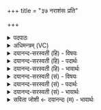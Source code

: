 +++
title = "३७ नराशंसः प्रति"

+++
<details><summary>पदपाठः</summary>

नरा॒शꣳसः॑। प्रति॑। शूरः॑। मिमा॑नः। तनू॒नपा॒दिति॒ तनू॒ऽनपा॑त्। प्रति॑। य॒ज्ञस्य॑। धाम॑। गोभिः॑। व॒पावा॒निति॑ व॒पाऽवा॑न्। मधु॑ना। स॒म॒ञ्जन्निति॑ सम्ऽअ॒ञ्जन्। हिर॑ण्यैः। च॒न्द्री। य॒ज॒ति॒। प्रचे॑ता॒ इति॒ प्रऽचे॑ताः। ३७।
</details>

<details><summary>अधिमन्त्रम् (VC)</summary>

- तनूनपाद्देवता देवता
- आङ्गिरस ऋषिः
- त्रिष्टुप्
- धैवतः
</details>

<details><summary>दयानन्द-सरस्वती (हि) - विषयः</summary>

फिर प्रकारान्तर से विद्वानों के विषय को अगले मन्त्र में कहा है ॥
</details>

<details><summary>दयानन्द-सरस्वती (हि) - पदार्थः</summary>

पदार्थान्वयभाषाः -  हे मनुष्यो ! (नराशंसः) जो मनुष्यों से प्रशंसा किया जाता (यज्ञस्य) सत्य व्यवहार के (धाम) स्थान का और (प्रति, मिमानः) अनेक उत्तम पदार्थों का निर्माण करनेहारा (शूरः) सब ओर से निर्भय (तनूनपात्) जो शरीर का पात न करनेहारा (गोभिः) गाय और बैलों से (वपावान्) जिससे क्षेत्र बोये जाते हैं, उस प्रशंसित उत्तम क्रिया से युक्त (मधुना) मधुरादि रस से (समञ्जन्) प्रकट करता हुआ (हिरण्यैः) सुवर्णादि पदार्थों से (चन्द्री) बहुत सुवर्णवान् (प्रचेताः) उत्तम प्रज्ञायुक्त विद्वान् (प्रति, यजति) यज्ञ करता कराता है, सो हमारे आश्रय के योग्य है ॥३७ ॥
</details>

<details><summary>दयानन्द-सरस्वती (हि) - भावार्थः</summary>

भावार्थभाषाः -  मनुष्यों को योग्य है कि किसी निन्दित, भीरु, अपने शरीर के नाश करनेहारे, उद्यमहीन, आलसी, मूढ़ और दरिद्री का संग कभी न करें ॥३७ ॥
</details>

<details><summary>दयानन्द-सरस्वती (सं) - विषयः</summary>

अथ प्रकारान्तरेण विद्वद्विषयमाह ॥
</details>

<details><summary>दयानन्द-सरस्वती (सं) - पदार्थः</summary>

पदार्थान्वयभाषाः -  हे मनुष्याः ! यो नराशंसो यज्ञस्य धाम प्रति मिमानः शूरस्तनूनपाद् गोभिर्वपावान् मधुना समञ्जन् हिरण्यैश्चन्द्री प्रचेताः प्रति यजति, सोऽस्माभिराश्रयितव्यः ॥३७ ॥
</details>

<details><summary>दयानन्द-सरस्वती (सं) - भावार्थः</summary>

भावार्थभाषाः -  मनुष्यैः कश्चिन्निन्दितो भीरुः स्वशरीरनाशक उद्यमहीनोऽलसो मूढो दरिद्रश्च नैव संगन्तव्यः ॥३७ ॥
</details>

<details><summary>सविता जोशी ← दयानन्दः (म) - भावार्थः</summary>

भावार्थभाषाः -  माणसांनी निंदित, भीरू व शरीराचा नाश करणारे उद्योगहीन, आळशी, मूढ व दरिद्री यांची संगत कधी धरता कामा नये.
</details>